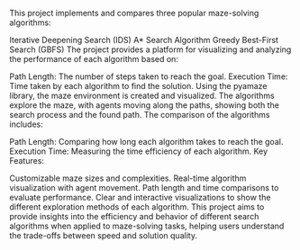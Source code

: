 This project implements and compares three popular maze-solving algorithms:

Iterative Deepening Search (IDS)
A* Search Algorithm
Greedy Best-First Search (GBFS)
The project provides a platform for visualizing and analyzing the performance of each algorithm based on:

Path Length: The number of steps taken to reach the goal.
Execution Time: Time taken by each algorithm to find the solution.
Using the pyamaze library, the maze environment is created and visualized. The algorithms explore the maze, with agents moving along the paths, showing both the search process and the found path. The comparison of the algorithms includes:

Path Length: Comparing how long each algorithm takes to reach the goal.
Execution Time: Measuring the time efficiency of each algorithm.
Key Features:

Customizable maze sizes and complexities.
Real-time algorithm visualization with agent movement.
Path length and time comparisons to evaluate performance.
Clear and interactive visualizations to show the different exploration methods of each algorithm.
This project aims to provide insights into the efficiency and behavior of different search algorithms when applied to maze-solving tasks, helping users understand the trade-offs between speed and solution quality.

